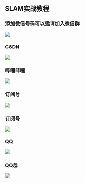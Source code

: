 ## SLAM实战教程

### 添加微信号码可以邀请加入微信群
![](./iamge/weixin.jpg)

### CSDN
![](./iamge/csdn.jpg)

### 哔哩哔哩
![](./iamge/bilibili.jpg)


### 订阅号
![](./iamge/xiaoqiuslambiji.jpg)

### 订阅号
![](./iamge/xiaoqiuslamshizhanjiaocheng.jpg)

### QQ
![](./iamge/qq.jpg)

### QQ群
![](./iamge/qqqun.jpg)
